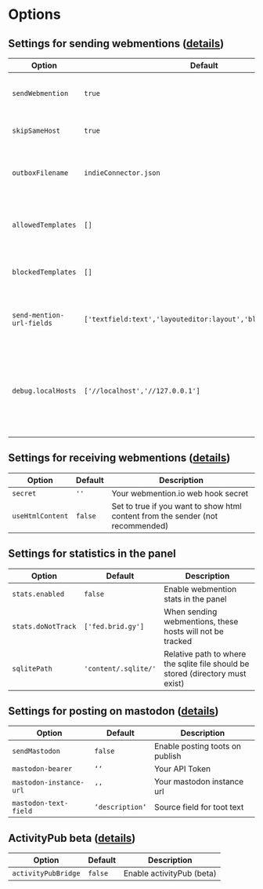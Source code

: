 # Options

## Settings for sending webmentions ([details](sending.md))

| Option                    | Default                                                        | Description                                                                              |
| ------------------------- | -------------------------------------------------------------- | ---------------------------------------------------------------------------------------- |
| `sendWebmention`          | `true`                                                         | Enable sending webmentions on page save                                                  |
| `skipSameHost`            | `true`                                                         | Skip sending webmentions to yourself                                                     |
| `outboxFilename`          | `indieConnector.json`                                          | Change the filename of the processed urls file                                           |
| `allowedTemplates`        | `[]`                                                           | Set templates allowed to send webmentions                                                |
| `blockedTemplates`        | `[]`                                                           | Block templates from sending webmentions                                                 |
| `send-mention-url-fields` | `['textfield:text','layouteditor:layout','blockeditor:block']` | Set fieldnames and types to look for urls in                                             |
| `debug.localHosts`        | `['//localhost','//127.0.0.1']`                                | Set local hosts to prevent sending webmentions and posts when testing on a local machine |

## Settings for receiving webmentions ([details](receiving.md))

| Option           | Default | Description                                                                    |
| ---------------- | ------- | ------------------------------------------------------------------------------ |
| `secret`         | `''`    | Your webmention.io web hook secret                                             |
| `useHtmlContent` | `false` | Set to true if you want to show html content from the sender (not recommended) |

## Settings for statistics in the panel

| Option             | Default              | Description                                                                    |
| ------------------ | -------------------- | ------------------------------------------------------------------------------ |
| `stats.enabled`    | `false`              | Enable webmention stats in the panel                                           |
| `stats.doNotTrack` | `['fed.brid.gy']`    | When sending webmentions, these hosts will not be tracked                      |
| `sqlitePath`       | `'content/.sqlite/'` | Relative path to where the sqlite file should be stored (directory must exist) |

## Settings for posting on mastodon ([details](mastodon.md))

| Option                  | Default         | Description                     |
| ----------------------- | --------------- | ------------------------------- |
| `sendMastodon`          | `false`         | Enable posting toots on publish |
| `mastodon-bearer`       | `‘‘`            | Your API Token                  |
| `mastodon-instance-url` | `‘‘`            | Your mastodon instance url      |
| `mastodon-text-field`   | `‘description‘` | Source field for toot text      |

## ActivityPub beta ([details](activitiypub.md))

| Option              | Default | Description               |
| ------------------- | ------- | ------------------------- |
| `activityPubBridge` | `false` | Enable activityPub (beta) |
